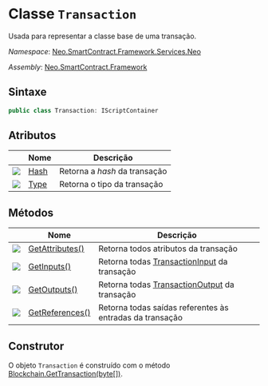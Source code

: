 # Classe `Transaction`

Usada para representar a classe base de uma transação.

*Namespace*: [Neo.SmartContract.Framework.Services.Neo](../neo.md)

*Assembly*: [Neo.SmartContract.Framework](../../dotnet.md)

## Sintaxe

```c#
public class Transaction: IScriptContainer
```

## Atributos

| | Nome | Descrição |
| ---------------------------------------- | --------------------------- | ------------ |
| ![](https://i-msdn.sec.s-msft.com/dynimg/IC74937.jpeg) | [Hash](Transaction/Hash.md) | Retorna a *hash* da transação |
| ![](https://i-msdn.sec.s-msft.com/dynimg/IC74937.jpeg) | [Type](Transaction/Type.md) | Retorna o tipo da transação |

## Métodos

| | Nome | Descrição |
| ---------------------------------------- | ---------------------------------------- | ---------------------------------------- |
| ![](https://i-msdn.sec.s-msft.com/dynimg/IC91302.jpeg) | [GetAttributes()](Transaction/GetAttributes.md) | Retorna todos atributos da transação |
| ![](https://i-msdn.sec.s-msft.com/dynimg/IC91302.jpeg) | [GetInputs()](Transaction/GetInputs.md)  | Retorna todas [TransactionInput](TransactionInput.md) da transação |
| ![](https://i-msdn.sec.s-msft.com/dynimg/IC91302.jpeg) | [GetOutputs()](Transaction/GetOutputs.md) | Retorna todas [TransactionOutput](TransactionOutput.md) da transação |
| ![](https://i-msdn.sec.s-msft.com/dynimg/IC91302.jpeg) | [GetReferences()](Transaction/GetReferences.md) | Retorna todas saídas referentes às entradas da transação |

## Construtor

O objeto `Transaction` é construído com o método [Blockchain.GetTransaction(byte[])](Blockchain/GetTransaction.md).
